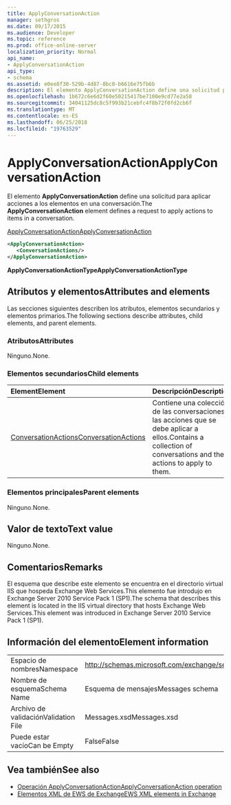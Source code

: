 ```yaml
---
title: ApplyConversationAction
manager: sethgros
ms.date: 09/17/2015
ms.audience: Developer
ms.topic: reference
ms.prod: office-online-server
localization_priority: Normal
api_name:
- ApplyConversationAction
api_type:
- schema
ms.assetid: e0ee8f30-529b-4d87-8bc0-b6616e75fb6b
description: El elemento ApplyConversationAction define una solicitud para aplicar acciones a los elementos en una conversación.
ms.openlocfilehash: 1b672c6e6d2f60e50215417be7100e9cd77e2a58
ms.sourcegitcommit: 34041125dc8c5f993b21cebfc4f8b72f0fd2cb6f
ms.translationtype: MT
ms.contentlocale: es-ES
ms.lasthandoff: 06/25/2018
ms.locfileid: "19763529"
---
```

# <a name="applyconversationaction"></a><span data-ttu-id="2b70c-103">ApplyConversationAction</span><span class="sxs-lookup"><span data-stu-id="2b70c-103">ApplyConversationAction</span></span>

<span data-ttu-id="2b70c-104">El elemento **ApplyConversationAction** define una solicitud para aplicar acciones a los elementos en una conversación.</span><span class="sxs-lookup"><span data-stu-id="2b70c-104">The **ApplyConversationAction** element defines a request to apply actions to items in a conversation.</span></span> 
  
[<span data-ttu-id="2b70c-105">ApplyConversationAction</span><span class="sxs-lookup"><span data-stu-id="2b70c-105">ApplyConversationAction</span></span>](applyconversationaction.md)
  
```XML
<ApplyConversationAction>
   <ConversationActions/>
</ApplyConversationAction>
```

 <span data-ttu-id="2b70c-106">**ApplyConversationActionType**</span><span class="sxs-lookup"><span data-stu-id="2b70c-106">**ApplyConversationActionType**</span></span>
## <a name="attributes-and-elements"></a><span data-ttu-id="2b70c-107">Atributos y elementos</span><span class="sxs-lookup"><span data-stu-id="2b70c-107">Attributes and elements</span></span>

<span data-ttu-id="2b70c-108">Las secciones siguientes describen los atributos, elementos secundarios y elementos primarios.</span><span class="sxs-lookup"><span data-stu-id="2b70c-108">The following sections describe attributes, child elements, and parent elements.</span></span>
  
### <a name="attributes"></a><span data-ttu-id="2b70c-109">Atributos</span><span class="sxs-lookup"><span data-stu-id="2b70c-109">Attributes</span></span>

<span data-ttu-id="2b70c-110">Ninguno.</span><span class="sxs-lookup"><span data-stu-id="2b70c-110">None.</span></span>
  
### <a name="child-elements"></a><span data-ttu-id="2b70c-111">Elementos secundarios</span><span class="sxs-lookup"><span data-stu-id="2b70c-111">Child elements</span></span>

|<span data-ttu-id="2b70c-112">**Element**</span><span class="sxs-lookup"><span data-stu-id="2b70c-112">**Element**</span></span>|<span data-ttu-id="2b70c-113">**Descripción**</span><span class="sxs-lookup"><span data-stu-id="2b70c-113">**Description**</span></span>|
|:-----|:-----|
|[<span data-ttu-id="2b70c-114">ConversationActions</span><span class="sxs-lookup"><span data-stu-id="2b70c-114">ConversationActions</span></span>](conversationactions.md) <br/> |<span data-ttu-id="2b70c-115">Contiene una colección de las conversaciones y las acciones que se debe aplicar a ellos.</span><span class="sxs-lookup"><span data-stu-id="2b70c-115">Contains a collection of conversations and the actions to apply to them.</span></span>  <br/> |
   
### <a name="parent-elements"></a><span data-ttu-id="2b70c-116">Elementos principales</span><span class="sxs-lookup"><span data-stu-id="2b70c-116">Parent elements</span></span>

<span data-ttu-id="2b70c-117">Ninguno.</span><span class="sxs-lookup"><span data-stu-id="2b70c-117">None.</span></span>
  
## <a name="text-value"></a><span data-ttu-id="2b70c-118">Valor de texto</span><span class="sxs-lookup"><span data-stu-id="2b70c-118">Text value</span></span>

<span data-ttu-id="2b70c-119">Ninguno.</span><span class="sxs-lookup"><span data-stu-id="2b70c-119">None.</span></span>
  
## <a name="remarks"></a><span data-ttu-id="2b70c-120">Comentarios</span><span class="sxs-lookup"><span data-stu-id="2b70c-120">Remarks</span></span>

<span data-ttu-id="2b70c-121">El esquema que describe este elemento se encuentra en el directorio virtual IIS que hospeda Exchange Web Services.This elemento fue introdujo en Exchange Server 2010 Service Pack 1 (SP1).</span><span class="sxs-lookup"><span data-stu-id="2b70c-121">The schema that describes this element is located in the IIS virtual directory that hosts Exchange Web Services.This element was introduced in Exchange Server 2010 Service Pack 1 (SP1).</span></span>
  
## <a name="element-information"></a><span data-ttu-id="2b70c-122">Información del elemento</span><span class="sxs-lookup"><span data-stu-id="2b70c-122">Element information</span></span>

|||
|:-----|:-----|
|<span data-ttu-id="2b70c-123">Espacio de nombres</span><span class="sxs-lookup"><span data-stu-id="2b70c-123">Namespace</span></span>  <br/> |http://schemas.microsoft.com/exchange/services/2006/messages  <br/> |
|<span data-ttu-id="2b70c-124">Nombre de esquema</span><span class="sxs-lookup"><span data-stu-id="2b70c-124">Schema Name</span></span>  <br/> |<span data-ttu-id="2b70c-125">Esquema de mensajes</span><span class="sxs-lookup"><span data-stu-id="2b70c-125">Messages schema</span></span>  <br/> |
|<span data-ttu-id="2b70c-126">Archivo de validación</span><span class="sxs-lookup"><span data-stu-id="2b70c-126">Validation File</span></span>  <br/> |<span data-ttu-id="2b70c-127">Messages.xsd</span><span class="sxs-lookup"><span data-stu-id="2b70c-127">Messages.xsd</span></span>  <br/> |
|<span data-ttu-id="2b70c-128">Puede estar vacío</span><span class="sxs-lookup"><span data-stu-id="2b70c-128">Can be Empty</span></span>  <br/> |<span data-ttu-id="2b70c-129">False</span><span class="sxs-lookup"><span data-stu-id="2b70c-129">False</span></span>  <br/> |
   
## <a name="see-also"></a><span data-ttu-id="2b70c-130">Vea también</span><span class="sxs-lookup"><span data-stu-id="2b70c-130">See also</span></span>

- [<span data-ttu-id="2b70c-131">Operación ApplyConversationAction</span><span class="sxs-lookup"><span data-stu-id="2b70c-131">ApplyConversationAction operation</span></span>](applyconversationaction-operation.md)
- [<span data-ttu-id="2b70c-132">Elementos XML de EWS de Exchange</span><span class="sxs-lookup"><span data-stu-id="2b70c-132">EWS XML elements in Exchange</span></span>](ews-xml-elements-in-exchange.md)

